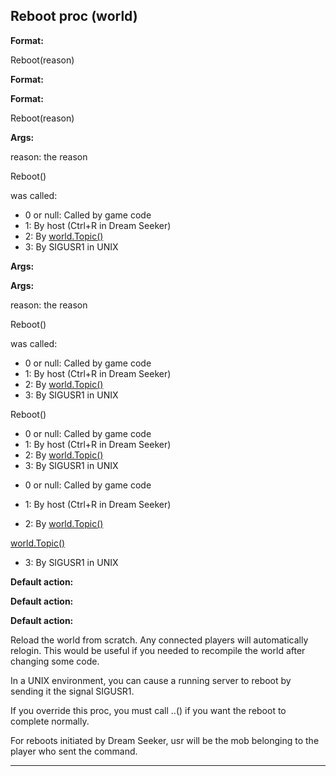 

 Reboot proc (world)
---------------------




**Format:** 


 Reboot(reason)
 


**Format:** 

**Format:**

 Reboot(reason)



**Args:** 


 reason: the reason
 
 Reboot()
 
 was called:
 * 0 or null: Called by game code
* 1: By host (Ctrl+R in Dream Seeker)
* 2: By
 [world.Topic()](#/world/proc/Topic)
* 3: By SIGUSR1 in UNIX





**Args:** 

**Args:**

 reason: the reason
 
 Reboot()
 
 was called:
 * 0 or null: Called by game code
* 1: By host (Ctrl+R in Dream Seeker)
* 2: By
 [world.Topic()](#/world/proc/Topic)
* 3: By SIGUSR1 in UNIX




 Reboot()

* 0 or null: Called by game code
* 1: By host (Ctrl+R in Dream Seeker)
* 2: By
 [world.Topic()](#/world/proc/Topic)
* 3: By SIGUSR1 in UNIX


- 0 or null: Called by game code

- 1: By host (Ctrl+R in Dream Seeker)

- 2: By
 [world.Topic()](#/world/proc/Topic)

[world.Topic()](#/world/proc/Topic)
- 3: By SIGUSR1 in UNIX



**Default action:** 





**Default action:** 

**Default action:**



 Reload the world from scratch. Any connected players will automatically
relogin. This would be useful if you needed to recompile the world after
changing some code.




 In a UNIX environment, you can cause a running server to reboot by
sending it the signal SIGUSR1.




 If you override this proc, you must call ..() if you want the reboot to
complete normally.




 For reboots initiated by Dream Seeker, usr will be the mob belonging to
the player who sent the command.





---


